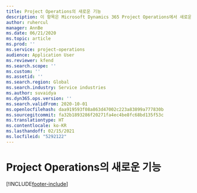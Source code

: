 ```yaml
---
title: Project Operations의 새로운 기능
description: 이 항목은 Microsoft Dynamics 365 Project Operations에서 새로운 특징 및 기능에 대한 정보를 제공합니다.
author: ruhercul
manager: AnnBe
ms.date: 06/21/2020
ms.topic: article
ms.prod: ''
ms.service: project-operations
audience: Application User
ms.reviewer: kfend
ms.search.scope: ''
ms.custom: ''
ms.assetid: ''
ms.search.region: Global
ms.search.industry: Service industries
ms.author: suvaidya
ms.dyn365.ops.version: ''
ms.search.validFrom: 2020-10-01
ms.openlocfilehash: daa919593f08a863d47002c223a83899a777830b
ms.sourcegitcommit: fa32b1893286f20271fa4ec4be8fc68bd135f53c
ms.translationtype: HT
ms.contentlocale: ko-KR
ms.lasthandoff: 02/15/2021
ms.locfileid: "5292122"
---
```

# <a name="whats-new-in-project-operations"></a>Project Operations의 새로운 기능


[!INCLUDE[footer-include](../includes/footer-banner.md)]